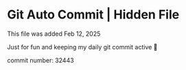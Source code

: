# Git Auto Commit | Hidden File

This file was added Feb 12, 2025

Just for fun and keeping my daily git commit active 🤪

commit number: 32443
